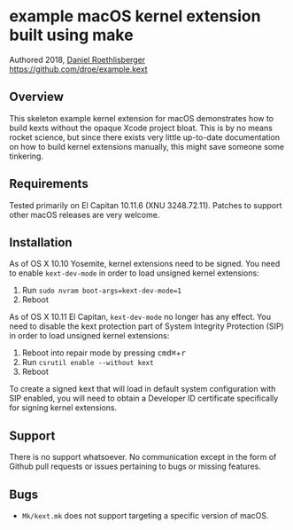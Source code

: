 # example macOS kernel extension built using make
Authored 2018, [Daniel Roethlisberger](//daniel.roe.ch/)  
https://github.com/droe/example.kext


## Overview

This skeleton example kernel extension for macOS demonstrates how to build
kexts without the opaque Xcode project bloat.  This is by no means rocket
science, but since there exists very little up-to-date documentation on how to
build kernel extensions manually, this might save someone some tinkering.


## Requirements

Tested primarily on El Capitan 10.11.6 (XNU 3248.72.11).  Patches to support
other macOS releases are very welcome.


## Installation

As of OS X 10.10 Yosemite, kernel extensions need to be signed.  You need to
enable `kext-dev-mode` in order to load unsigned kernel extensions:

1.  Run `sudo nvram boot-args=kext-dev-mode=1`
2.  Reboot

As of OS X 10.11 El Capitan, `kext-dev-mode` no longer has any effect.  You
need to disable the kext protection part of System Integrity Protection (SIP)
in order to load unsigned kernel extensions:

1.  Reboot into repair mode by pressing <kbd>cmd⌘</kbd>+<kbd>r</kbd>
2.  Run `csrutil enable --without kext`
3.  Reboot

To create a signed kext that will load in default system configuration with SIP
enabled, you will need to obtain a Developer ID certificate specifically for
signing kernel extensions.


## Support

There is no support whatsoever.  No communication except in the form of Github
pull requests or issues pertaining to bugs or missing features.


## Bugs

-   `Mk/kext.mk` does not support targeting a specific version of macOS.


